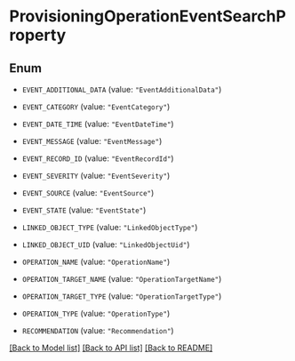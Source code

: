 # ProvisioningOperationEventSearchProperty

## Enum


* `EVENT_ADDITIONAL_DATA` (value: `"EventAdditionalData"`)

* `EVENT_CATEGORY` (value: `"EventCategory"`)

* `EVENT_DATE_TIME` (value: `"EventDateTime"`)

* `EVENT_MESSAGE` (value: `"EventMessage"`)

* `EVENT_RECORD_ID` (value: `"EventRecordId"`)

* `EVENT_SEVERITY` (value: `"EventSeverity"`)

* `EVENT_SOURCE` (value: `"EventSource"`)

* `EVENT_STATE` (value: `"EventState"`)

* `LINKED_OBJECT_TYPE` (value: `"LinkedObjectType"`)

* `LINKED_OBJECT_UID` (value: `"LinkedObjectUid"`)

* `OPERATION_NAME` (value: `"OperationName"`)

* `OPERATION_TARGET_NAME` (value: `"OperationTargetName"`)

* `OPERATION_TARGET_TYPE` (value: `"OperationTargetType"`)

* `OPERATION_TYPE` (value: `"OperationType"`)

* `RECOMMENDATION` (value: `"Recommendation"`)


[[Back to Model list]](../README.md#documentation-for-models) [[Back to API list]](../README.md#documentation-for-api-endpoints) [[Back to README]](../README.md)


